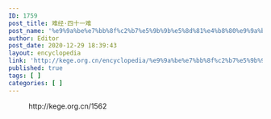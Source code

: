 ```yaml
---
ID: 1759
post_title: 难经·四十一难
post_name: '%e9%9a%be%e7%bb%8f%c2%b7%e5%9b%9b%e5%8d%81%e4%b8%80%e9%9a%be'
author: Editor
post_date: 2020-12-29 18:39:43
layout: encyclopedia
link: 'http://kege.org.cn/encyclopedia/%e9%9a%be%e7%bb%8f%c2%b7%e5%9b%9b%e5%8d%81%e4%b8%80%e9%9a%be'
published: true
tags: [ ]
categories: [ ]
---
```

<!-- wp:embed {"url":"http://kege.org.cn/1562","type":"wp-embed","providerNameSlug":"kege-org-cn","className":""} -->
<figure class="wp-block-embed is-type-wp-embed is-provider-kege-org-cn wp-block-embed-kege-org-cn"><div class="wp-block-embed__wrapper">
http://kege.org.cn/1562
</div></figure>
<!-- /wp:embed -->